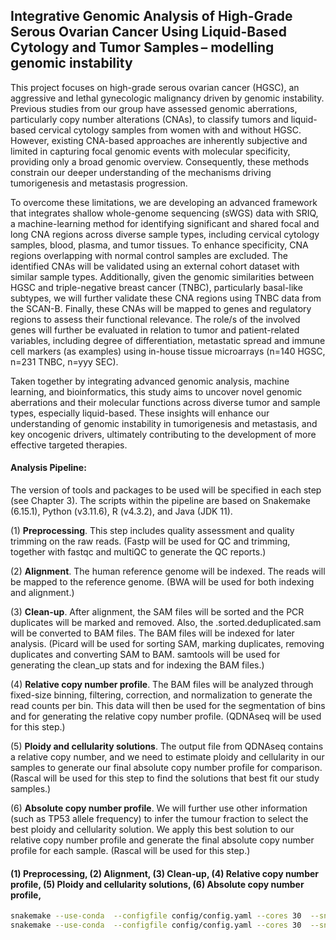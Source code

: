 ## Integrative Genomic Analysis of High-Grade Serous Ovarian Cancer Using Liquid-Based Cytology and Tumor Samples – modelling genomic instability

This project focuses on high-grade serous ovarian cancer (HGSC), an aggressive and lethal gynecologic malignancy driven by genomic instability. Previous studies from our group have assessed genomic aberrations, particularly copy number alterations (CNAs), to classify tumors and liquid-based cervical cytology samples from women with and without HGSC. However, existing CNA-based approaches are inherently subjective and limited in capturing focal genomic events with molecular specificity, providing only a broad genomic overview. Consequently, these methods constrain our deeper understanding of the mechanisms driving tumorigenesis and metastasis progression.

To overcome these limitations, we are developing an advanced framework that integrates shallow whole-genome sequencing (sWGS) data with SRIQ, a machine-learning method for identifying significant and shared focal and long CNA regions across diverse sample types, including cervical cytology samples, blood, plasma, and tumor tissues. To enhance specificity, CNA regions overlapping with normal control samples are excluded. The identified CNAs will be validated using an external cohort dataset with similar sample types. Additionally, given the genomic similarities between HGSC and triple-negative breast cancer (TNBC), particularly basal-like subtypes, we will further validate these CNA regions using TNBC data from the SCAN-B. Finally, these CNAs will be mapped to genes and regulatory regions to assess their functional relevance. The role/s of the involved genes will further be evaluated in relation to tumor and patient-related variables, including degree of differentiation, metastatic spread and immune cell markers (as examples) using in-house tissue microarrays (n=140 HGSC, n=231 TNBC, n=yyy SEC). 

Taken together by integrating advanced genomic analysis, machine learning, and bioinformatics, this study aims to uncover novel genomic aberrations and their molecular functions across diverse tumor and sample types, especially liquid-based. These insights will enhance our understanding of genomic instability in tumorigenesis and metastasis, and key oncogenic drivers, ultimately contributing to the development of more effective targeted therapies.

#### Analysis Pipeline:
The version of tools and packages to be used will be specified in each step (see Chapter 3). The scripts within the pipeline are based on Snakemake (6.15.1), Python (v3.11.6), R (v4.3.2), and Java (JDK 11).

(1) **Preprocessing**. This step includes quality assessment and quality trimming on the raw reads. (Fastp will be used for QC and trimming, together with fastqc and multiQC to generate the QC reports.)

(2) **Alignment**. The human reference genome will be indexed. The reads will be mapped to the reference genome. (BWA will be used for both indexing and alignment.)

(3) **Clean-up**. After alignment, the SAM files will be sorted and the PCR duplicates will be marked and removed. Also, the .sorted.deduplicated.sam will be converted to BAM files. The BAM files will be indexed for later analysis. (Picard will be used for sorting SAM, marking duplicates, removing duplicates and converting SAM to BAM. samtools will be used for generating the clean_up stats and for indexing the BAM files.)

(4) **Relative copy number profile**. The BAM files will be analyzed through fixed-size binning, filtering, correction, and normalization to generate the read counts per bin. This data will then be used for the segmentation of bins and for generating the relative copy number profile. (QDNAseq will be used for this step.)

(5) **Ploidy and cellularity solutions**. The output file from QDNAseq contains a relative copy number, and we need to estimate ploidy and cellularity in our samples to generate our final absolute copy number profile for comparison. (Rascal will be used for this step to find the solutions that best fit our study samples.)

(6) **Absolute copy number profile**. We will further use other information (such as TP53 allele frequency) to infer the tumour fraction to select the best ploidy and cellularity solution. We apply this best solution to our relative copy number profile and generate the final absolute copy number profile for each sample. (Rascal will be used for this step.)

#### (1) Preprocessing, (2) Alignment, (3) Clean-up, (4) Relative copy number profile, (5) Ploidy and cellularity solutions, (6) Absolute copy number profile,
```bash
snakemake --use-conda  --configfile config/config.yaml --cores 30  --snakefile workflow/Snakemake_HCsig_Pipeline.smk
snakemake --use-conda  --configfile config/config.yaml --cores 30  --snakefile workflow/Snakemake_QDNASeq_RASCAL_CN_matrix.smk
```
